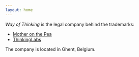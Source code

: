```yaml
---
layout: home
---
```

*Way of Thinking* is the legal company behind the trademarks:

- [Mother on the Pea](http://motheronthepea.be)
- [ThinkingLabs](http://thinkinglabs.io)

The company is located in Ghent, Belgium.
